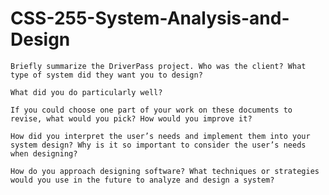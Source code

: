 # CSS-255-System-Analysis-and-Design


    Briefly summarize the DriverPass project. Who was the client? What type of system did they want you to design?
    
    What did you do particularly well?
    
    If you could choose one part of your work on these documents to revise, what would you pick? How would you improve it?
    
    How did you interpret the user’s needs and implement them into your system design? Why is it so important to consider the user’s needs when designing?
    
    How do you approach designing software? What techniques or strategies would you use in the future to analyze and design a system?
